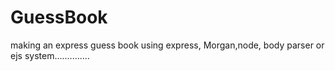 # GuessBook
making an express guess book using express, Morgan,node, body parser or ejs system..............

